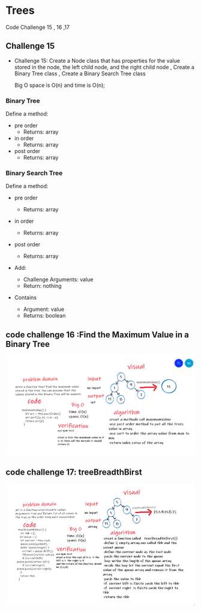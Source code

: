 # Trees

Code Challenge 15 , 16 ,17

## Challenge 15

- Challenge 15: Create a Node class that has properties for the value stored in the node, the left child node, and the right child node , Create a Binary Tree class , Create a Binary Search Tree class
  <!-- Description of the challenge -->

  Big O space is O(n) and time is O(n);

### Binary Tree

Define a method:

- pre order
  - Returns: array
- in order
  - Returns: array
- post order
  - Returns: array

### Binary Search Tree

Define a method:

- pre order
  - Returns: array
- in order
  - Returns: array
- post order
  - Returns: array
- Add:

  - Challenge Arguments: value
  - Return: nothing

- Contains

  - Argument: value
  - Returns: boolean

## code challenge 16 :Find the Maximum Value in a Binary Tree

![](./treesmax.png)

## code challenge 17: treeBreadthBirst

![](./lab17ch.png)
